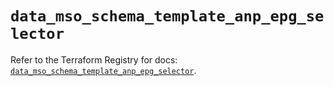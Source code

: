 # `data_mso_schema_template_anp_epg_selector`

Refer to the Terraform Registry for docs: [`data_mso_schema_template_anp_epg_selector`](https://registry.terraform.io/providers/ciscodevnet/mso/1.5.3/docs/data-sources/schema_template_anp_epg_selector).
